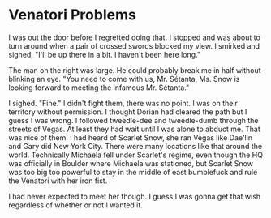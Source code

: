 # Venatori Problems
I was out the door before I regretted doing that.  I stopped and was about to turn around when a pair of crossed swords blocked my view.  I smirked and sighed, "I'll be up there in a bit. I haven't been here long."

The man on the right was large.  He could probably break me in half without blinking an eye.  "You need to come with us, Mr. Sétanta, Ms. Snow is looking forward to meeting the infamous Mr. Sétanta."

I sighed.  "Fine."  I didn't fight them, there was no point.  I was on their territory without permission.  I thought Dorian had cleared the path but I guess I was wrong.  I followed tweedle-dee and tweedle-dumb through the streets of Vegas.  At least they had wait until I was alone to abduct me.  That was nice of them.  I had heard of Scarlet Snow, she ran Vegas like Dae'lin and Gary did New York City.  There were many locations like that around the world.  Technically Michaela fell under Scarlet's regime, even though the HQ was officially in Boulder where Michaela was stationed, but Scarlet Snow was too big too powerful to stay in the middle of east bumblefuck and rule the Venatori with her iron fist.

I had never expected to meet her though.  I guess I was gonna get that wish regardless of whether or not I wanted it.  


<!--stackedit_data:
eyJoaXN0b3J5IjpbMTgzMTI0NTI1MCwyMDg5NTQ3OTY3LC0xOT
E5OTkzNTIzLC0xNDYyODU2NzM2LC03OTc1NjgwNzAsLTgyOTk1
OTI3N119
-->